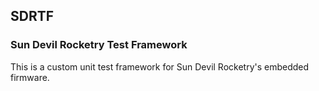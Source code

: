 ## SDRTF 
### Sun Devil Rocketry Test Framework

This is a custom unit test framework for Sun Devil Rocketry's embedded firmware.